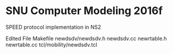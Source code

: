 # SNU Computer Modeling 2016f

SPEED protocol implementation in NS2

Edited File
Makefile
newdsdv/newdsdv.h newdsdv.cc newrtable.h newrtable.cc
tcl/mobility/newdsdv.tcl
